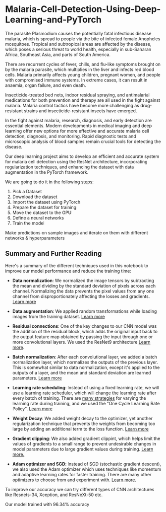 # Malaria-Cell-Detection-Using-Deep-Learning-and-PyTorch


The parasite Plasmodium causes the potentially fatal infectious disease malaria, which is spread to people via the bite of infected female Anopheles mosquitoes. Tropical and subtropical areas are affected by the disease, which poses a serious threat to world health, especially in sub-Saharan Africa, Southeast Asia, and parts of South America.

There are recurrent cycles of fever, chills, and flu-like symptoms brought on by the malaria parasite, which multiplies in the liver and infects red blood cells. Malaria primarily affects young children, pregnant women, and people with compromised immune systems. In extreme cases, it can result in anaemia, organ failure, and even death.

Insecticide-treated bed nets, indoor residual spraying, and antimalarial medications for both prevention and therapy are all used in the fight against malaria. Malaria control tactics have become more challenging as drug-resistant strains and insecticide-resistant insects have emerged.



In the fight against malaria, research, diagnosis, and early detection are essential elements. Modern developments in medical imaging and deep learning offer new options for more effective and accurate malaria cell detection, diagnosis, and monitoring. Rapid diagnostic tests and microscopic analysis of blood samples remain crucial tools for detecting the disease.


Our deep learning project aims to develop an efficient and accurate system for malaria cell detection using the ResNet architecture, incorporating regularization techniques, and enhancing the dataset with data augmentation in the PyTorch framework.

We are going to do it in the following steps:
1. Pick a Dataset
2. Download the dataset
3. Import the dataset using PyTorch
4. Prepare the dataset for training
5. Move the dataset to the GPU
6. Define a neural networks
7. Train the model

Make predictions on sample images and iterate on them with different networks & hyperparameters


## Summary and Further Reading

Here's a summary of the different techniques used in this notebook to improve our model performance and reduce the training time:


* **Data normalization**: We normalized the image tensors by subtracting the mean and dividing by the standard deviation of pixels across each channel. Normalizing the data prevents the pixel values from any one channel from disproportionately affecting the losses and gradients. [Learn more](https://medium.com/@ml_kid/what-is-transform-and-transform-normalize-lesson-4-neural-networks-in-pytorch-ca97842336bd)

* **Data augmentation**: We applied random transformations while loading images from the training dataset. [Learn more](https://www.analyticsvidhya.com/blog/2019/12/image-augmentation-deep-learning-pytorch/)

* **Residual connections**: One of the key changes to our CNN model was the addition of the residual block, which adds the original input back to the output feature map obtained by passing the input through one or more convolutional layers. We used the ResNet9 architecture [Learn more](https://towardsdatascience.com/residual-blocks-building-blocks-of-resnet-fd90ca15d6ec).

* **Batch normalization**: After each convolutional layer, we added a batch normalization layer, which normalizes the outputs of the previous layer. This is somewhat similar to data normalization, except it's applied to the outputs of a layer, and the mean and standard deviation are learned parameters. [Learn more](https://towardsdatascience.com/batch-normalization-and-dropout-in-neural-networks-explained-with-pytorch-47d7a8459bcd)

* **Learning rate scheduling**: Instead of using a fixed learning rate, we will use a learning rate scheduler, which will change the learning rate after every batch of training. There are [many strategies](https://pytorch.org/docs/stable/optim.html#how-to-adjust-learning-rate) for varying the learning rate during training, and we used the "One Cycle Learning Rate Policy". [Learn more](https://sgugger.github.io/the-1cycle-policy.html)

* **Weight Decay**: We added weight decay to the optimizer, yet another regularization technique that prevents the weights from becoming too large by adding an additional term to the loss function. [Learn more](https://towardsdatascience.com/this-thing-called-weight-decay-a7cd4bcfccab)

* **Gradient clipping**: We also added gradient clippint, which helps limit the values of gradients to a small range to prevent undesirable changes in model parameters due to large gradient values during training.  [Learn more.](https://towardsdatascience.com/what-is-gradient-clipping-b8e815cdfb48#63e0)

* **Adam optimizer and SGD**: Instead of SGD (stochastic gradient descent), we also used the Adam optimizer which uses techniques like momentum and adaptive learning rates for faster training. There are many other optimizers to choose from and experiment with. [Learn more.](https://ruder.io/optimizing-gradient-descent/index.html)


To improve our accuracy we can try different types of CNN architectures like Resnets-34, Xception, and ResNeXt-50 etc.

Our model trained with 96.34% accuracy
